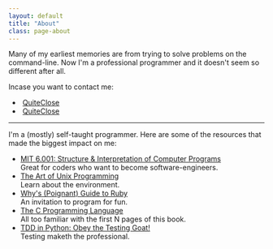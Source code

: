 ```yaml
---
layout: default
title: "About"
class: page-about
---
```


Many of my earliest memories are from trying to solve problems on the
command-line. Now I'm a professional programmer and it doesn't seem so
different after all.

<div>
  Incase you want to contact me:
  <ul>
    <li><span class="fa-brands fa-github"></span>&nbsp;<a href="https://github.com/QuiteClose">QuiteClose</a></li>
    <li><span class="fa-brands fa-x-twitter"></span>&nbsp;<a href="https://twitter.com/QuiteClose">QuiteClose</a></li>
  </ul>
</div>

---

I'm a (mostly) self-taught programmer. Here are some of the resources that made
the biggest impact on me:

*   [MIT 6.001: Structure & Interpretation of Computer Programs](https://ocw.mit.edu/courses/6-001-structure-and-interpretation-of-computer-programs-spring-2005/video_galleries/video-lectures/)<br>
    Great for coders who want to become software-engineers.
*   [The Art of Unix Programming](http://www.catb.org/esr/writings/taoup/html/)<br>
    Learn about the environment.
*   [Why's (Poignant) Guide to Ruby](https://poignant.guide/book/)<br>
    An invitation to program for fun.
*   [The C Programming Language](https://archive.org/details/the-ansi-c-programming-language-by-brian-w.-kernighan-dennis-m.-ritchie.org/page/8/mode/2up)<br>
    All too familiar with the first N pages of this book.
*   [TDD in Python: Obey the Testing Goat!](https://www.obeythetestinggoat.com/pages/book.html#toc)<br>
    Testing maketh the professional.


